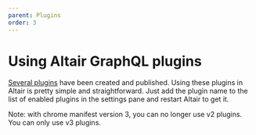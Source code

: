 ```yaml
---
parent: Plugins
order: 3
---
```


# Using Altair GraphQL plugins

<!-- ![enabled plugins in settings](/assets/img/docs/add-plugin-in-settings.png) -->

[Several plugins](/docs/plugins/popular-plugins) have been created and published. Using these plugins in Altair is pretty simple and straightforward. Just add the plugin name to the list of enabled plugins in the settings pane and restart Altair to get it.

Note: with chrome manifest version 3, you can no longer use v2 plugins. You can only use v3 plugins.
